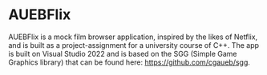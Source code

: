 # AUEBFlix
AUEBFlix is a mock film browser application, inspired by the likes of Netflix, and is built as a project-assignment for a university course of C++.
The app is built on Visual Studio 2022 and is based on the SGG (Simple Game Graphics library) that can be found here: https://github.com/cgaueb/sgg.
